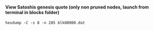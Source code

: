 #### View Satoshis genesis quote (only non pruned nodes, launch from terminal in blocks folder)
```
hexdump -C -s 8 -n 285 blk00000.dat
```
